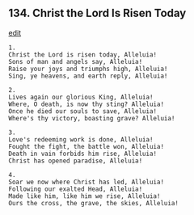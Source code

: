 
## 134.  Christ the Lord Is Risen Today
[edit](https://docs.google.com/document/d/17qvMQ309VBBie11m4i_UjN1OW4oVP39q/edit?mode=html)




    1.
    Christ the Lord is risen today, Alleluia!
    Sons of man and angels say, Alleluia!
    Raise your joys and triumphs high, Alleluia!
    Sing, ye heavens, and earth reply, Alleluia!

    2.
    Lives again our glorious King, Alleluia!
    Where, O death, is now thy sting? Alleluia!
    Once he died our souls to save, Alleluia!
    Where's thy victory, boasting grave? Alleluia!

    3.
    Love's redeeming work is done, Alleluia!
    Fought the fight, the battle won, Alleluia!
    Death in vain forbids him rise, Alleluia!
    Christ has opened paradise, Alleluia!

    4.
    Soar we now where Christ has led, Alleluia!
    Following our exalted Head, Alleluia!
    Made like him, like him we rise, Alleluia!
    Ours the cross, the grave, the skies, Alleluia!
